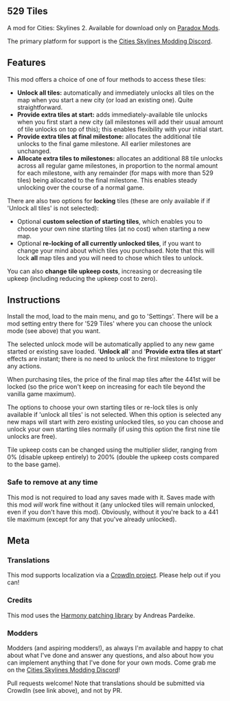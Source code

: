 ## 529 Tiles
A mod for Cities: Skylines 2.  Available for download only on [Paradox Mods](https://mods.paradoxplaza.com/mods/74328/Windows).

The primary platform for support is the [Cities Skylines Modding Discord](https://discord.gg/HTav7ARPs2).

## Features
This mod offers a choice of one of four methods to access these tiles:
- **Unlock all tiles:** automatically and immediately unlocks all tiles on the map when you start a new city (or load an existing one). Quite straightforward.
- **Provide extra tiles at start:** adds immediately-available tile unlocks when you first start a new city (all milestones will add their usual amount of tile unlocks on top of this); this enables flexibility with your initial start.
- **Provide extra tiles at final milestone:** allocates the additional tile unlocks to the final game milestone.  All earlier milestones are unchanged.
- **Allocate extra tiles to milestones:** allocates an additional 88 tile unlocks across all regular game milestones, in proportion to the normal amount for each milestone, with any remainder (for maps with more than 529 tiles) being allocated to the final milestone. This enables steady unlocking over the course of a normal game.

There are also two options for **locking** tiles (these are only available if if 'Unlock all tiles' is not selected):
- Optional **custom selection of starting tiles**, which enables you to choose your own nine starting tiles (at no cost) when starting a new map.
- Optional **re-locking of all currently unlocked tiles**, if you want to change your mind about which tiles you purchased.  Note that this will lock **all** map tiles and you will need to chose which tiles to unlock.

You can also **change tile upkeep costs**, increasing or decreasing tile upkeep (including reducing the upkeep cost to zero).

## Instructions
Install the mod, load to the main menu, and go to 'Settings'. There will be a mod setting entry there for '529 Tiles' where you can choose the unlock mode (see above) that you want.

The selected unlock mode will be automatically applied to any new game started or existing save loaded. '**Unlock all**' and '**Provide extra tiles at start**' effects are instant; there is no need to unlock the first milestone to trigger any actions.

When purchasing tiles, the price of the final map tiles after the 441st will be locked (so the price won't keep on increasing for each tile beyond the vanilla game maximum).

The options to choose your own starting tiles or re-lock tiles is only available if 'unlock all tiles' is not selected.  When this option is selected any new maps will start with zero existing unlocked tiles, so you can choose and unlock your own starting tiles normally (if using this option the first nine tile unlocks are free).

Tile upkeep costs can be changed using the multiplier slider, ranging from 0% (disable upkeep entirely) to 200% (double the upkeep costs compared to the base game).

### Safe to remove at any time
This mod is not required to load any saves made with it. Saves made with this mod *will* work fine without it (any unlocked tiles will remain unlocked, even if you don't have this mod). Obviously, without it you're back to a 441 tile maximum (except for any that you've already unlocked).

## Meta
### Translations
This mod supports localization via a [CrowdIn project](https://crowdin.com/project/592-tiles).  Please help out if you can!

### Credits
This mod uses the [Harmony patching library](https://github.com/pardeike/Harmony) by Andreas Pardeike.

### Modders
Modders (and aspiring modders!), as always I'm available and happy to chat about what I've done and answer any questions, and also about how you can implement anything that I've done for your own mods.  Come grab me on the [Cities Skylines Modding Discord](https://discord.gg/HTav7ARPs2)!

Pull requests welcome! Note that translations should be submitted via CrowdIn (see link above), and not by PR.